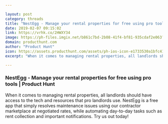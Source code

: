 ```yaml
---

layout: post
category: threads
title: "NestEgg - Manage your rental properties for free using pro tools"
date: 2019-02-07 09:15:02
link: https://vrhk.co/2HWXY34
image: https://ph-files.imgix.net/b861c7bd-2b08-41f4-bf81-935cdaf2e063?auto=format&fit=crop&h=512&w=1024
domain: producthunt.com
author: "Product Hunt"
icon: https://assets.producthunt.com/assets/ph-ios-icon-e1733530a1bfc41080db8161823f1ef262cdbbc933800c0a2a706f70eb9c277a.png
excerpt: "When it comes to managing rental properties, all landlords should have access to the tech and resources that pro landlords use. NestEgg is a free app that simply resolves maintenance issues using our contractor marketplace at negotiated rates, while automating day-to-day tasks such as rent collection and important notifications. Try us out today!"

---
```


### NestEgg - Manage your rental properties for free using pro tools | Product Hunt

When it comes to managing rental properties, all landlords should have access to the tech and resources that pro landlords use. NestEgg is a free app that simply resolves maintenance issues using our contractor marketplace at negotiated rates, while automating day-to-day tasks such as rent collection and important notifications. Try us out today!